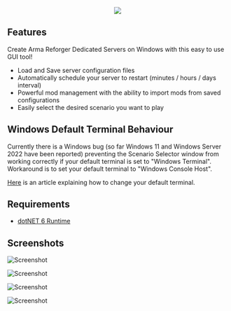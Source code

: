 <p align="center">
  <img src="https://github.com/soda3x/ArmaReforgerServerTool/raw/main/logo.png" />
</p>

## Features

Create Arma Reforger Dedicated Servers on Windows with this easy to use GUI tool!

- Load and Save server configuration files
- Automatically schedule your server to restart (minutes / hours / days interval)
- Powerful mod management with the ability to import mods from saved configurations
- Easily select the desired scenario you want to play

## Windows Default Terminal Behaviour

Currently there is a Windows bug (so far Windows 11 and Windows Server 2022 have been reported) preventing the Scenario Selector window from working correctly if your default terminal is set to "Windows Terminal". Workaround is to set your default terminal to "Windows Console Host".

[Here](https://devblogs.microsoft.com/commandline/windows-terminal-as-your-default-command-line-experience/) is an article explaining how to change your default terminal.

## Requirements
- [dotNET 6 Runtime](https://dotnet.microsoft.com/en-us/download)

## Screenshots

![Screenshot](https://github.com/soda3x/ArmaReforgerServerTool/raw/main/servertoolscreen.png)

![Screenshot](https://github.com/soda3x/ArmaReforgerServerTool/raw/main/servertoolscreen3.png)

![Screenshot](https://github.com/soda3x/ArmaReforgerServerTool/raw/main/servertoolscreen4.png)

![Screenshot](https://github.com/soda3x/ArmaReforgerServerTool/raw/main/servertoolscreen2.png)
